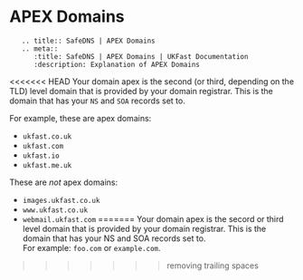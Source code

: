 # APEX Domains
```eval_rst
   .. title:: SafeDNS | APEX Domains
   .. meta::
      :title: SafeDNS | APEX Domains | UKFast Documentation
      :description: Explanation of APEX Domains

```

<<<<<<< HEAD
Your domain apex is the second (or third, depending on the TLD) level domain that is provided by your domain registrar. This is the domain that has your `NS` and `SOA` records set to.

For example, these are apex domains:

* `ukfast.co.uk`
* `ukfast.com`
* `ukfast.io`
* `ukfast.me.uk`

These are _not_ apex domains:

* `images.ukfast.co.uk`
* `www.ukfast.co.uk`
* `webmail.ukfast.com`
=======
Your domain apex is the secord or third level domain that is provided by your domain registrar. This is the domain that has your NS and SOA records set to.  
For example: `foo.com` or `example.com`.
>>>>>>> removing trailing spaces

